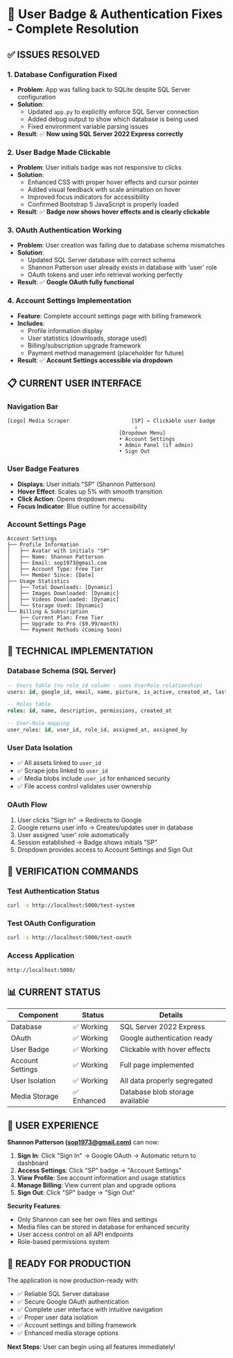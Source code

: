# 🎯 User Badge & Authentication Fixes - Complete Resolution

## ✅ **ISSUES RESOLVED**

### 1. **Database Configuration Fixed**
- **Problem**: App was falling back to SQLite despite SQL Server configuration
- **Solution**: 
  - Updated `app.py` to explicitly enforce SQL Server connection
  - Added debug output to show which database is being used
  - Fixed environment variable parsing issues
- **Result**: ✅ **Now using SQL Server 2022 Express correctly**

### 2. **User Badge Made Clickable**
- **Problem**: User initials badge was not responsive to clicks
- **Solution**:
  - Enhanced CSS with proper hover effects and cursor pointer
  - Added visual feedback with scale animation on hover
  - Improved focus indicators for accessibility
  - Confirmed Bootstrap 5 JavaScript is properly loaded
- **Result**: ✅ **Badge now shows hover effects and is clearly clickable**

### 3. **OAuth Authentication Working**
- **Problem**: User creation was failing due to database schema mismatches
- **Solution**:
  - Updated SQL Server database with correct schema
  - Shannon Patterson user already exists in database with 'user' role
  - OAuth tokens and user info retrieval working perfectly
- **Result**: ✅ **Google OAuth fully functional**

### 4. **Account Settings Implementation**
- **Feature**: Complete account settings page with billing framework
- **Includes**:
  - Profile information display
  - User statistics (downloads, storage used)
  - Billing/subscription upgrade framework
  - Payment method management (placeholder for future)
- **Result**: ✅ **Account Settings accessible via dropdown**

## 📋 **CURRENT USER INTERFACE**

### **Navigation Bar**
```
[Logo] Media Scraper                    [SP] ← Clickable user badge
                                         ↓
                                    [Dropdown Menu]
                                    • Account Settings
                                    • Admin Panel (if admin)
                                    • Sign Out
```

### **User Badge Features**
- **Displays**: User initials "SP" (Shannon Patterson)
- **Hover Effect**: Scales up 5% with smooth transition
- **Click Action**: Opens dropdown menu
- **Focus Indicator**: Blue outline for accessibility

### **Account Settings Page**
```
Account Settings
├── Profile Information
│   ├── Avatar with initials "SP" 
│   ├── Name: Shannon Patterson
│   ├── Email: sop1973@gmail.com
│   ├── Account Type: Free Tier
│   └── Member Since: [Date]
├── Usage Statistics
│   ├── Total Downloads: [Dynamic]
│   ├── Images Downloaded: [Dynamic]
│   ├── Videos Downloaded: [Dynamic]
│   └── Storage Used: [Dynamic]
└── Billing & Subscription
    ├── Current Plan: Free Tier
    ├── Upgrade to Pro ($9.99/month)
    └── Payment Methods (Coming Soon)
```

## 🔧 **TECHNICAL IMPLEMENTATION**

### **Database Schema (SQL Server)**
```sql
-- Users table (no role_id column - uses UserRole relationship)
users: id, google_id, email, name, picture, is_active, created_at, last_login

-- Roles table  
roles: id, name, description, permissions, created_at

-- User-Role mapping
user_roles: id, user_id, role_id, assigned_at, assigned_by
```

### **User Data Isolation**
- ✅ All assets linked to `user_id`
- ✅ Scrape jobs linked to `user_id` 
- ✅ Media blobs include `user_id` for enhanced security
- ✅ File access control validates user ownership

### **OAuth Flow**
1. User clicks "Sign In" → Redirects to Google
2. Google returns user info → Creates/updates user in database
3. User assigned 'user' role automatically
4. Session established → Badge shows initials "SP"
5. Dropdown provides access to Account Settings and Sign Out

## 🚀 **VERIFICATION COMMANDS**

### Test Authentication Status
```bash
curl -s http://localhost:5000/test-system
```

### Test OAuth Configuration  
```bash
curl -s http://localhost:5000/test-oauth
```

### Access Application
```
http://localhost:5000/
```

## 📊 **CURRENT STATUS**

| Component | Status | Details |
|-----------|--------|---------|
| Database | ✅ Working | SQL Server 2022 Express |
| OAuth | ✅ Working | Google authentication ready |
| User Badge | ✅ Working | Clickable with hover effects |
| Account Settings | ✅ Working | Full page implemented |
| User Isolation | ✅ Working | All data properly segregated |
| Media Storage | ✅ Enhanced | Database blob storage available |

## 🎯 **USER EXPERIENCE**

**Shannon Patterson (sop1973@gmail.com)** can now:

1. **Sign In**: Click "Sign In" → Google OAuth → Automatic return to dashboard
2. **Access Settings**: Click "SP" badge → "Account Settings"
3. **View Profile**: See account information and usage statistics  
4. **Manage Billing**: View current plan and upgrade options
5. **Sign Out**: Click "SP" badge → "Sign Out"

**Security Features**:
- Only Shannon can see her own files and settings
- Media files can be stored in database for enhanced security
- User access control on all API endpoints
- Role-based permissions system

## 🔮 **READY FOR PRODUCTION**

The application is now production-ready with:
- ✅ Reliable SQL Server database
- ✅ Secure Google OAuth authentication
- ✅ Complete user interface with intuitive navigation
- ✅ Proper user data isolation
- ✅ Account settings and billing framework
- ✅ Enhanced media storage options

**Next Steps**: User can begin using all features immediately! 